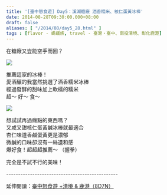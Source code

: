 ```yaml
---
title: '[臺中怒食遊] Day5：溪湖糖廠 酒香糯米、核仁蛋黃冰棒'
date: 2014-08-28T09:30:00.000+08:00
draft: false
aliases: [ "/2014/08/day5_28.html" ]
tags : [flavor - 螞蟻族, travel - 臺灣・臺中、南投清境、彰化鹿港]
---
```


在糖廠又豈能空手而回？  

[![](https://1.bp.blogspot.com/-jq40sFHmzjY/XEws8BT5PCI/AAAAAAAAGo0/1B_kJSSMFXcc3pVnRWXMdoTls-TcIhZEQCLcBGAs/s640/14831970847_ebd4562180_z.jpg)](https://1.bp.blogspot.com/-jq40sFHmzjY/XEws8BT5PCI/AAAAAAAAGo0/1B_kJSSMFXcc3pVnRWXMdoTls-TcIhZEQCLcBGAs/s1600/14831970847_ebd4562180_z.jpg)

推薦這家的冰棒！  
愛酒釀的我當然挑選了酒香糯米冰棒  
經過發酵的甜味加上軟檽的糯米  
超～ 好～ 食～  

[![](https://2.bp.blogspot.com/-ujXxN8R8tTw/XEwtA4IF9CI/AAAAAAAAGo4/RR8GT0Zezq0SE13NdZ7dtPXPOZ-ARwtYgCLcBGAs/s640/14831983457_45662cbb66_z.jpg)](https://2.bp.blogspot.com/-ujXxN8R8tTw/XEwtA4IF9CI/AAAAAAAAGo4/RR8GT0Zezq0SE13NdZ7dtPXPOZ-ARwtYgCLcBGAs/s1600/14831983457_45662cbb66_z.jpg)

想試試再過癮點的東西嗎？  
又咸又甜核仁蛋黃鹹冰棒就最適合  
杏仁味道香鹹蛋黃更是濃郁  
微鹹的口味卻沒有一絲遺和感  
爆好食！超超超推薦～ （握拳）  
  
完全是不試不行的美味！  
  
\-----------------------------------------------  
  
延伸閱讀：[臺中怒食遊 +清境 & 鹿港（8D7N）](http://www.hidie.net/2014/09/8d7n.html)